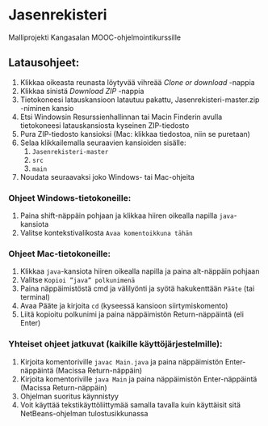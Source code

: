 # Jasenrekisteri
Malliprojekti Kangasalan MOOC-ohjelmointikurssille


## Latausohjeet:

1. Klikkaa oikeasta reunasta löytyvää vihreää                            *Clone or download* -nappia
2. Klikkaa sinistä *Download ZIP* -nappia
3. Tietokoneesi latauskansioon latautuu pakattu, Jasenrekisteri-master.zip -niminen kansio
4. Etsi Windowsin Resurssienhallinnan tai Macin Finderin avulla tietokoneesi latauskansiosta kyseinen ZIP-tiedosto
5. Pura ZIP-tiedosto kansioksi (Mac: klikkaa tiedostoa, niin se puretaan)
6. Selaa klikkailemalla seuraavien kansioiden sisälle:
	1. ``Jasenrekisteri-master``
	2. ``src``
	3. ``main``
7. Noudata seuraavaksi joko Windows- tai Mac-ohjeita

### Ohjeet Windows-tietokoneille:
1. Paina shift-näppäin pohjaan ja klikkaa hiiren oikealla napilla ``java``-kansiota
2. Valitse kontekstivalikosta ``Avaa komentoikkuna tähän``

### Ohjeet Mac-tietokoneille:
1. Klikkaa ``java``-kansiota hiiren oikealla napilla ja paina alt-näppäin pohjaan
2. Valitse ``Kopioi ”java” polkunimenä``
3. Paina näppäimistöstä cmd ja välilyönti ja syötä hakukenttään ``Pääte`` (tai terminal)
4. Avaa Pääte ja kirjoita ``cd`` (kyseessä kansioon siirtymiskomento)
5. Liitä kopioitu polkunimi ja paina näppäimistön Return-näppäintä (eli Enter)

### Yhteiset ohjeet jatkuvat (kaikille käyttöjärjestelmille):
1. Kirjoita komentoriville ``javac Main.java`` ja paina näppäimistön Enter-näppäintä (Macissa Return-näppäin)
2. Kirjoita komentoriville ``java Main`` ja paina näppäimistön Enter-näppäintä (Macissa Return-näppäin)
3. Ohjelman suoritus käynnistyy
4. Voit käyttää tekstikäyttöliittymää samalla tavalla kuin käyttäisit sitä NetBeans-ohjelman tulostusikkunassa
